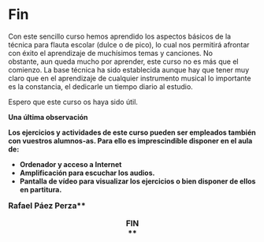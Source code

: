 
# Fin

Con este sencillo curso hemos aprendido los aspectos básicos de la técnica para flauta escolar (dulce o de pico), lo cual nos permitirá afrontar con éxito el aprendizaje de muchísimos temas y canciones. No obstante, aun queda mucho por aprender, este curso no es más que el comienzo. La base técnica ha sido establecida aunque hay que tener muy claro que en el aprendizaje de cualquier instrumento musical lo importante es la constancia, el dedicarle un tiempo diario al estudio.

Espero que este curso os haya sido útil.

**Una última observación**

**Los ejercicios y actividades de este curso pueden ser empleados también con vuestros alumnos-as. Para ello es imprescindible disponer en el aula de:**

- **Ordenador y acceso a Internet**
- **Amplificación para escuchar los audios.**
- **Pantalla de vídeo para visualizar los ejercicios o bien disponer de ellos en partitura.**

<strong style="font-size: medium; text-align: center;">Rafael Páez Perza**

<strong style="font-size: medium; text-align: center;">FIN<br />**



